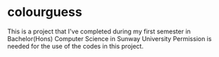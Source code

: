# colourguess
This is a project that I've completed during my first semester in Bachelor(Hons) Computer Science in Sunway University
Permission is needed for the use of the codes in this project.
